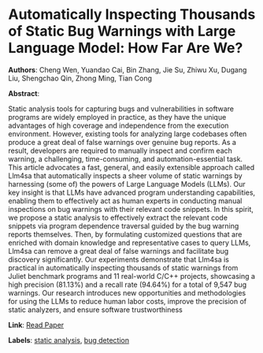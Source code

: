 # Automatically Inspecting Thousands of Static Bug Warnings with Large Language Model: How Far Are We?

**Authors**: Cheng Wen, Yuandao Cai, Bin Zhang, Jie Su, Zhiwu Xu, Dugang Liu, Shengchao Qin, Zhong Ming, Tian Cong

**Abstract**:

Static analysis tools for capturing bugs and vulnerabilities in software programs are widely employed in practice, as they have the unique advantages of high coverage and independence from the execution environment. However, existing tools for analyzing large codebases often produce a great deal of false warnings over genuine bug reports. As a result, developers are required to manually inspect and confirm each warning, a challenging, time-consuming, and automation-essential task.
 This article advocates a fast, general, and easily extensible approach called Llm4sa that automatically inspects a sheer volume of static warnings by harnessing (some of) the powers of Large Language Models (LLMs). Our key insight is that LLMs have advanced program understanding capabilities, enabling them to effectively act as human experts in conducting manual inspections on bug warnings with their relevant code snippets. In this spirit, we propose a static analysis to effectively extract the relevant code snippets via program dependence traversal guided by the bug warning reports themselves. Then, by formulating customized questions that are enriched with domain knowledge and representative cases to query LLMs, Llm4sa can remove a great deal of false warnings and facilitate bug discovery significantly. Our experiments demonstrate that Llm4sa is practical in automatically inspecting thousands of static warnings from Juliet benchmark programs and 11 real-world C/C++ projects, showcasing a high precision (81.13%) and a recall rate (94.64%) for a total of 9,547 bug warnings. Our research introduces new opportunities and methodologies for using the LLMs to reduce human labor costs, improve the precision of static analyzers, and ensure software trustworthiness

**Link**: [Read Paper](https://dl.acm.org/doi/pdf/10.1145/3653718)

**Labels**: [static analysis](../../labels/static_analysis.md), [bug detection](../../labels/bug_detection.md)
